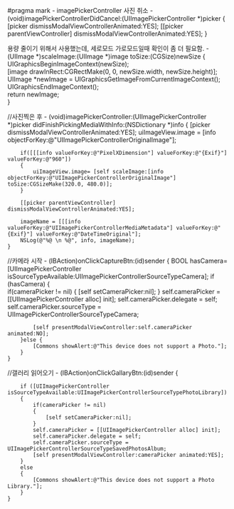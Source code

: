 
#pragma mark - imagePickerController
사진 취소
	- (void)imagePickerControllerDidCancel:(UIImagePickerController *)picker
	{
	    [picker dismissModalViewControllerAnimated:YES];
	    [[picker parentViewController] dismissModalViewControllerAnimated:YES];
	}

용량 줄이기 위해서 사용했는데, 세로모드 가로모드일때 확인이 좀 더 필요함.
	-(UIImage *)scaleImage:(UIImage *)image toSize:(CGSize)newSize
	{  
	    UIGraphicsBeginImageContext(newSize);  
	    [image drawInRect:CGRectMake(0, 0, newSize.width, newSize.height)];  
	    UIImage *newImage = UIGraphicsGetImageFromCurrentImageContext();  
	    UIGraphicsEndImageContext();    
	    return newImage;  
	}

//사진찍은 후
	- (void)imagePickerController:(UIImagePickerController *)picker didFinishPickingMediaWithInfo:(NSDictionary *)info 
	{
	    [picker dismissModalViewControllerAnimated:YES];
	    uiImageView.image = [info objectForKey:@"UIImagePickerControllerOriginalImage"];
	
	    if([[[info valueForKey:@"PixelXDimension"] valueForKey:@"{Exif}"] valueForKey:@"960"])
	    {
	        uiImageView.image= [self scaleImage:[info objectForKey:@"UIImagePickerControllerOriginalImage"] toSize:CGSizeMake(320.0, 480.0)];
	    }
	
	    [[picker parentViewController] dismissModalViewControllerAnimated:YES];
	    
	    imageName = [[[info valueForKey:@"UIImagePickerControllerMediaMetadata"] valueForKey:@"{Exif}"] valueForKey:@"DateTimeOriginal"];
	    NSLog(@"%@ \n %@", info, imageName);
	}

//카메라 시작
	- (IBAction)onClickCaptureBtn:(id)sender 
	{
	    BOOL hasCamera=[UIImagePickerController isSourceTypeAvailable:UIImagePickerControllerSourceTypeCamera];
	    if (hasCamera) 
	    {        
	        if(cameraPicker != nil)
	        {
	            [self setCameraPicker:nil];
	        }
	        self.cameraPicker = [[UIImagePickerController alloc] init];
	        self.cameraPicker.delegate = self;
	        self.cameraPicker.sourceType = UIImagePickerControllerSourceTypeCamera;
	                
	        [self presentModalViewController:self.cameraPicker animated:NO];   
	    }else {
	        [Commons showAlert:@"This device does not support a Photo."];
	    }
	}

//갤러리 읽어오기
	- (IBAction)onClickGallaryBtn:(id)sender 
	{
	    
	    if ([UIImagePickerController isSourceTypeAvailable:UIImagePickerControllerSourceTypePhotoLibrary]) 
	    {
	        if(cameraPicker != nil)
	        {
	            [self setCameraPicker:nil];
	        }
	        self.cameraPicker = [[UIImagePickerController alloc] init];
	        self.cameraPicker.delegate = self;
	        self.cameraPicker.sourceType = UIImagePickerControllerSourceTypeSavedPhotosAlbum;
	        [self presentModalViewController:cameraPicker animated:YES];
	    }
	    else 
	    {
	        [Commons showAlert:@"This device does not support a Photo Library."];
	    }
	}


